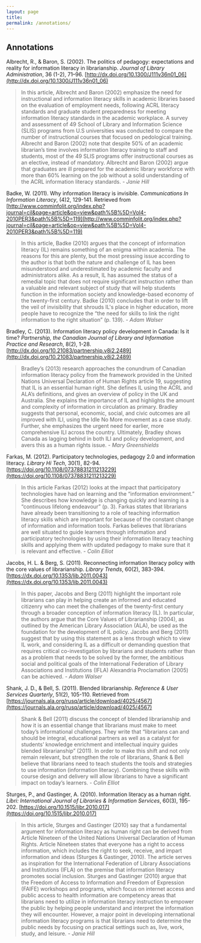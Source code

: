 ```yaml
---
layout: page
title: 
permalink: /annotations/
---
```


## Annotations

Albrecht, R., & Baron, S. (2002). The politics of pedagogy: expectations and reality for information literacy in librarianship. *Journal of Library Administration*, 36 (1-2), 71–96. [http://dx.doi.org/10.1300/J111v36n01_06](http://dx.doi.org/10.1300/J111v36n01_06)

> In this article, Albrecht and Baron (2002) emphasize the need for instructional and information literacy skills in academic libraries based on the evaluation of employment needs, following ACRL literacy standards and graduate student preparedness for meeting information literacy standards in the academic workplace. A survey and assessment of 49 School of Library and Information Science (SLIS) programs from U.S universities was conducted to compare the number of instructional courses that focused on pedological training. Albrecht and Baron (2002) note that despite 50% of an academic librarian’s time involves information literacy training to staff and students, most of the 49 SLIS programs offer instructional courses as an elective, instead of mandatory. Albrecht and Baron (2002) argue that graduates are ill prepared for the academic library workforce with more than 60% learning on the job without a solid understanding of the ACRL information literacy standards. *- Janie Hill*

Badke, W. (2011). Why information literacy is invisible. *Communications In Information Literacy*, (4)2, 129-141. Retrieved from [http://www.comminfolit.org/index.php?journal=cil&page=article&op=view&path%5B%5D=Vol4-2010PER3&path%5B%5D=119](http://www.comminfolit.org/index.php?journal=cil&page=article&op=view&path%5B%5D=Vol4-2010PER3&path%5B%5D=119)

> In this article, Badke (2010) argues that the concept of information literacy (IL) remains something of an enigma within academia. The reasons for this are plenty, but the most pressing issue according to the author is that both the nature and challenge of IL has been misunderstood and underestimated by academic faculty and administrators alike. As a result, IL has assumed the status of a remedial topic that does not require significant instruction rather than a valuable and relevant subject of study that will help students function in the information society and knowledge-based economy of the twenty-first century. Badke (2010) concludes that in order to lift the veil of invisibility that shrouds IL's place in higher education, more people have to recognize the “the need for skills to link the right information to the right situation” (p. 139). *- Adam Walser*

Bradley, C.  (2013).  Information literacy policy development in Canada: Is it time?  *Partnership, the Canadian Journal of Library and Information Practice and Research*, 8(2), 1-28. [http://dx.doi.org/10.21083/partnership.v8i2.2489](http://dx.doi.org/10.21083/partnership.v8i2.2489) 

> Bradley’s (2013) research approaches the conundrum of Canadian information literacy policy from the framework provided in the United Nations Universal Declaration of Human Rights article 19, suggesting that IL is an essential human right.  She defines IL using the ACRL and ALA’s definitions, and gives an overview of policy in the UK and Australia.  She explains the importance of IL and highlights the amount and complexity of information in circulation as primary.  Bradley suggests that personal, economic, social, and civic outcomes are all improved with ILI, using the Idle No More movement as a case study.  Further, she emphasizes the urgent need for earlier, more comprehensive ILI across the country.  Ultimately, Bradley shows Canada as lagging behind in both ILI and policy development, and avers this as a human rights issue. *- Mary Greenshields*

Farkas, M. (2012). Participatory technologies, pedagogy 2.0 and information literacy. *Library Hi Tech*, 30(1), 82-94.  [https://doi.org/10.1108/07378831211213229](https://doi.org/10.1108/07378831211213229)

> In this article Farkas (2012) looks at the impact that participatory technologies have had on learning and the “information environment.”  She describes how knowledge is changing quickly and learning is a “continuous lifelong endeavour” (p. 3).  Farkas states that librarians have already been transitioning to a role of teaching information literacy skills which are important for because of the constant change of information and information tools.  Farkas believes that librarians are well situated to guide learners through information and participatory technologies by using their information literacy teaching skills and applying them with updated pedagogy to make sure that it is relevant and effective. *- Colin Elliot*

Jacobs, H. L. & Berg, S. (2011). Reconnecting information literacy policy with the core values of librarianship. *Library Trends*, 60(2), 383-394. [https://dx.doi.org/10.1353/lib.2011.0043](https://dx.doi.org/10.1353/lib.2011.0043)

> In this paper, Jacobs and Berg (2011) highlight the important role librarians can play in helping create an informed and educated citizenry who can meet the challenges of the twenty-first century through a broader conception of information literacy (IL). In particular, the authors argue that the Core Values of Librarianship (2004), as outlined by the American Library Association (ALA), be used as the foundation for the development of IL policy. Jacobs and Berg (2011) suggest that by using this statement as a lens through which to view IL work, and considering IL as a difficult or demanding question that requires critical co-investigation by librarians and students rather than as a problem that needs to be solved by the former, the ambitious social and political goals of the International Federation of Library Associations and Institutions (IFLA) Alexandria Proclamation (2005) can be achieved. *- Adam Walser*

Shank, J. D., & Bell, S. (2011). Blended librarianship. *Reference & User Services Quarterly*, 51(2), 105-110. Retrieved from [https://journals.ala.org/rusq/article/download/4025/4567](https://journals.ala.org/rusq/article/download/4025/4567)

> Shank & Bell (2011) discuss the concept of blended librarianship and how it is an essential change that librarians must make to meet today’s informational challenges.  They write that “librarians can and should be integral, educational partners as well as a catalyst for students’ knowledge enrichment and intellectual inquiry guides blended librarianship” (2011).  In order to make this shift and not only remain relevant, but strengthen the role of librarians, Shank & Bell believe that librarians need to teach students the tools and strategies to use information (information literacy).  Combining these skills with course design and delivery will allow librarians to have a significant impact on today’s learners. *- Colin Elliot*

Sturges, P., and Gastinger, A. (2010). Information literacy as a human right. *Libri: International Journal of Libraries & Information Services*, 60(3), 195-202. [https://doi.org/10.1515/libr.2010.017](https://doi.org/10.1515/libr.2010.017)

> In this article, Sturges and Gastinger (2010) say that a fundamental argument for information literacy as human right can be derived from Article Nineteen of the United Nations Universal Declaration of Human Rights. Article Nineteen states that everyone has a right to access information, which includes the right to seek, receive, and impart information and ideas (Sturges & Gastinger, 2010). The article serves as inspiration for the International Federation of Library Associations and Institutions (IFLA) on the premise that information literacy promotes social inclusion. Sturges and Gastinger (2010) argue that the Freedom of Access to Information and Freedom of Expression (FAIFE) workshops and programs, which focus on internet access and public access to health information are competency areas that librarians need to utilize in information literacy instruction to empower the public by helping people understand and interpret the information they will encounter. However, a major point in developing international information literacy programs is that librarians need to determine the public needs by focusing on practical settings such as, live, work, study, and leisure. *- Janie Hill*
